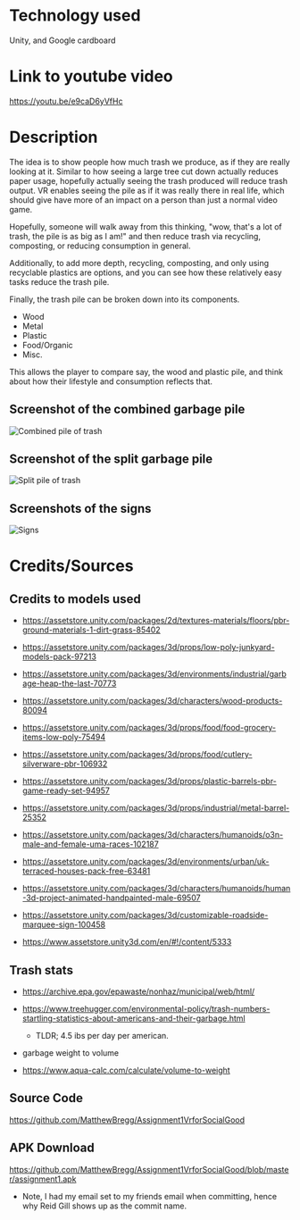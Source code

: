 
# Technology used

Unity, and Google cardboard

# Link to youtube video 

https://youtu.be/e9caD6yVfHc


# Description
The idea is to show people how much trash we produce, as if they are really looking at it.
Similar to how seeing a large tree cut down actually reduces paper usage, hopefully actually seeing the trash produced will reduce trash output. VR enables seeing the pile as if it was really there in real life, which should give have more of an impact on a person than just a normal video game.

Hopefully, someone will walk away from this thinking, "wow, that's a lot of trash, the pile is as big as I am!" and then
reduce trash via recycling, composting, or reducing consumption in general.

Additionally, to add more depth, recycling, composting, and only using recyclable plastics are options, and you can see how these relatively easy tasks reduce the trash pile.

Finally, the trash pile can be broken down into its components.

- Wood
- Metal
- Plastic
- Food/Organic
- Misc.

This allows the player to compare say, the wood and plastic pile, and think about how their lifestyle and consumption reflects that. 


## Screenshot of the combined garbage pile
![Combined pile of trash](https://i.imgur.com/67xMibq.jpg)
## Screenshot of the split garbage pile
![Split pile of trash](https://i.imgur.com/aU4bcsI.jpg)
## Screenshots of the signs
![Signs](https://i.imgur.com/k6LZdXY.jpg)

# Credits/Sources


## Credits to models used 

- https://assetstore.unity.com/packages/2d/textures-materials/floors/pbr-ground-materials-1-dirt-grass-85402

- https://assetstore.unity.com/packages/3d/props/low-poly-junkyard-models-pack-97213

- https://assetstore.unity.com/packages/3d/environments/industrial/garbage-heap-the-last-70773

- https://assetstore.unity.com/packages/3d/characters/wood-products-80094

- https://assetstore.unity.com/packages/3d/props/food/food-grocery-items-low-poly-75494

- https://assetstore.unity.com/packages/3d/props/food/cutlery-silverware-pbr-106932


- https://assetstore.unity.com/packages/3d/props/plastic-barrels-pbr-game-ready-set-94957

- https://assetstore.unity.com/packages/3d/props/industrial/metal-barrel-25352

- https://assetstore.unity.com/packages/3d/characters/humanoids/o3n-male-and-female-uma-races-102187

- https://assetstore.unity.com/packages/3d/environments/urban/uk-terraced-houses-pack-free-63481

- https://assetstore.unity.com/packages/3d/characters/humanoids/human-3d-project-animated-handpainted-male-69507

- https://assetstore.unity.com/packages/3d/customizable-roadside-marquee-sign-100458

- https://www.assetstore.unity3d.com/en/#!/content/5333



## Trash stats

- https://archive.epa.gov/epawaste/nonhaz/municipal/web/html/

- https://www.treehugger.com/environmental-policy/trash-numbers-startling-statistics-about-americans-and-their-garbage.html
   - TLDR; 4.5 ibs per day per american.

- garbage weight to volume
- https://www.aqua-calc.com/calculate/volume-to-weight

## Source Code
https://github.com/MatthewBregg/Assignment1VrforSocialGood

## APK Download
https://github.com/MatthewBregg/Assignment1VrforSocialGood/blob/master/assignment1.apk

- Note, I had my email set to my friends email when committing, hence why Reid Gill shows up as the commit name.

